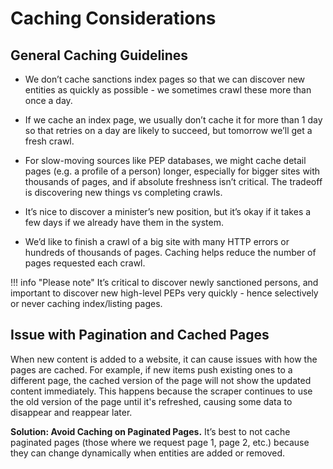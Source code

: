# Caching Considerations

## General Caching Guidelines
- We don’t cache sanctions index pages so that we can discover new entities as quickly as possible - we sometimes crawl these more than once a day.

- If we cache an index page, we usually don’t cache it for more than 1 day so that retries on a day are likely to succeed, but tomorrow we’ll get a fresh crawl.

- For slow-moving sources like PEP databases, we might cache detail pages (e.g. a profile of a person) longer, especially for bigger sites with thousands of pages, and if absolute freshness isn’t critical. The tradeoff is discovering new things vs completing crawls.

- It’s nice to discover a minister’s new position, but it’s okay if it takes a few days if we already have them in the system.

- We’d like to finish a crawl of a big site with many HTTP errors or hundreds of thousands of pages. Caching helps reduce the number of pages requested each crawl.

!!! info "Please note"
    It’s critical to discover newly sanctioned persons, and important to discover new 
    high-level PEPs very quickly - hence selectively or never caching index/listing pages.

## Issue with Pagination and Cached Pages
When new content is added to a website, it can cause issues with how the pages are cached. For example, if new items push existing ones to a different page, the cached version of the page will not show the updated content immediately. This happens because the scraper continues to use the old version of the page until it's refreshed, causing some data to disappear and reappear later.

**Solution: Avoid Caching on Paginated Pages.** It’s best to not cache paginated pages (those where we request page 1, page 2, etc.) because they can change dynamically when entities are added or removed.